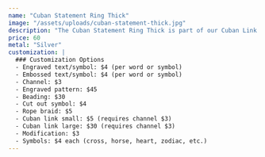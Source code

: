```yaml
---
name: "Cuban Statement Ring Thick"
image: "/assets/uploads/cuban-statement-thick.jpg"
description: "The Cuban Statement Ring Thick is part of our Cuban Link Ring Collection. Base silver band with customizable options."
price: 60
metal: "Silver"
customization: |
  ### Customization Options
  - Engraved text/symbol: $4 (per word or symbol)
  - Embossed text/symbol: $4 (per word or symbol)
  - Channel: $3
  - Engraved pattern: $45
  - Beading: $30
  - Cut out symbol: $4
  - Rope braid: $5
  - Cuban link small: $5 (requires channel $3)
  - Cuban link large: $30 (requires channel $3)
  - Modification: $3
  - Symbols: $4 each (cross, horse, heart, zodiac, etc.)
---
```

